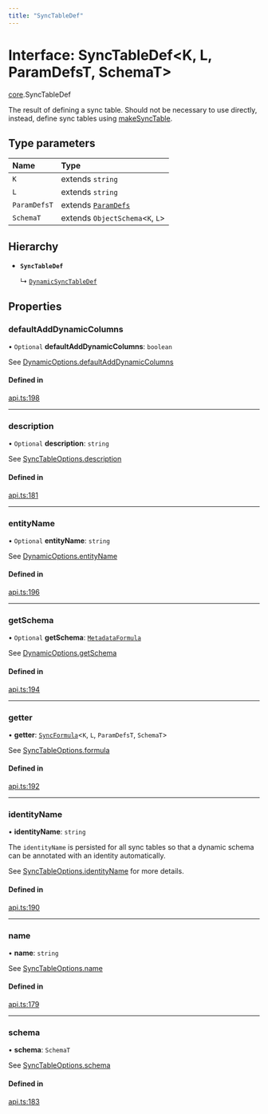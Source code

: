 ```yaml
---
title: "SyncTableDef"
---
```

# Interface: SyncTableDef<K, L, ParamDefsT, SchemaT\>

[core](../modules/core.md).SyncTableDef

The result of defining a sync table. Should not be necessary to use directly,
instead, define sync tables using [makeSyncTable](../functions/core.makeSyncTable.md).

## Type parameters

| Name | Type |
| :------ | :------ |
| `K` | extends `string` |
| `L` | extends `string` |
| `ParamDefsT` | extends [`ParamDefs`](../types/core.ParamDefs.md) |
| `SchemaT` | extends `ObjectSchema`<`K`, `L`\> |

## Hierarchy

- **`SyncTableDef`**

  ↳ [`DynamicSyncTableDef`](core.DynamicSyncTableDef.md)

## Properties

### defaultAddDynamicColumns

• `Optional` **defaultAddDynamicColumns**: `boolean`

See [DynamicOptions.defaultAddDynamicColumns](core.DynamicOptions.md#defaultadddynamiccolumns)

#### Defined in

[api.ts:198](https://github.com/coda/packs-sdk/blob/main/api.ts#L198)

___

### description

• `Optional` **description**: `string`

See [SyncTableOptions.description](core.SyncTableOptions.md#description)

#### Defined in

[api.ts:181](https://github.com/coda/packs-sdk/blob/main/api.ts#L181)

___

### entityName

• `Optional` **entityName**: `string`

See [DynamicOptions.entityName](core.DynamicOptions.md#entityname)

#### Defined in

[api.ts:196](https://github.com/coda/packs-sdk/blob/main/api.ts#L196)

___

### getSchema

• `Optional` **getSchema**: [`MetadataFormula`](../types/core.MetadataFormula.md)

See [DynamicOptions.getSchema](core.DynamicOptions.md#getschema)

#### Defined in

[api.ts:194](https://github.com/coda/packs-sdk/blob/main/api.ts#L194)

___

### getter

• **getter**: [`SyncFormula`](../types/core.SyncFormula.md)<`K`, `L`, `ParamDefsT`, `SchemaT`\>

See [SyncTableOptions.formula](core.SyncTableOptions.md#formula)

#### Defined in

[api.ts:192](https://github.com/coda/packs-sdk/blob/main/api.ts#L192)

___

### identityName

• **identityName**: `string`

The `identityName` is persisted for all sync tables so that a dynamic schema
can be annotated with an identity automatically.

See [SyncTableOptions.identityName](core.SyncTableOptions.md#identityname) for more details.

#### Defined in

[api.ts:190](https://github.com/coda/packs-sdk/blob/main/api.ts#L190)

___

### name

• **name**: `string`

See [SyncTableOptions.name](core.SyncTableOptions.md#name)

#### Defined in

[api.ts:179](https://github.com/coda/packs-sdk/blob/main/api.ts#L179)

___

### schema

• **schema**: `SchemaT`

See [SyncTableOptions.schema](core.SyncTableOptions.md#schema)

#### Defined in

[api.ts:183](https://github.com/coda/packs-sdk/blob/main/api.ts#L183)
